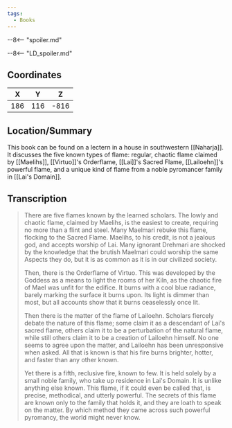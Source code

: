 ```yaml
---
tags:
  - Books
---
```


--8<-- "spoiler.md"

--8<-- "LD_spoiler.md"

## Coordinates
| **X** | **Y** | **Z** |
| :---: | :---: | :---: |
|  186  |  116  | -816  |

## Location/Summary
This book can be found on a lectern in a house in southwestern [[Naharja]]. It discusses the five known types of flame: regular, chaotic flame claimed by [[Maelihs]], [[Virtuo]]'s Orderflame, [[Lai]]'s Sacred Flame, [[Lailoehn]]'s powerful flame, and a unique kind of flame from a noble pyromancer family in [[Lai's Domain]].

## Transcription
> There are five flames known by the learned scholars. The lowly and chaotic flame, claimed by Maelihs, is the easiest to create, requiring no more than a flint and steel. Many Maelmari rebuke this flame, flocking to the Sacred Flame. Maelihs, to his credit, is not a jealous god, and accepts worship of Lai. Many ignorant Drehmari are shocked by the knowledge that the brutish Maelmari could worship the same Aspects they do, but it is as common as it is in our civilized society.
>
> Then, there is the Orderflame of Virtuo. This was developed by the Goddess as a means to light the rooms of her Kiln, as the chaotic fire of Mael was unfit for the edifice. It burns with a cool blue radiance, barely marking the surface it burns upon. Its light is dimmer than most, but all accounts show that it burns ceaselessly once lit.
>
> Then there is the matter of the flame of Lailoehn. Scholars fiercely debate the nature of this flame; some claim it as a descendant of Lai's sacred flame, others claim it to be a perturbation of the natural flame, while still others claim it to be a creation of Lailoehn himself. No one seems to agree upon the matter, and Lailoehn has been unresponsive when asked. All that is known is that his fire burns brighter, hotter, and faster than any other known.
>
> Yet there is a fifth, reclusive fire, known to few. It is held solely by a small noble family, who take up residence in Lai's Domain. It is unlike anything else known. This flame, if it could even be called that, is precise, methodical, and utterly powerful. The secrets of this flame are known only to the family that holds it, and they are loath to speak on the matter. By which method they came across such powerful pyromancy, the world might never know.

